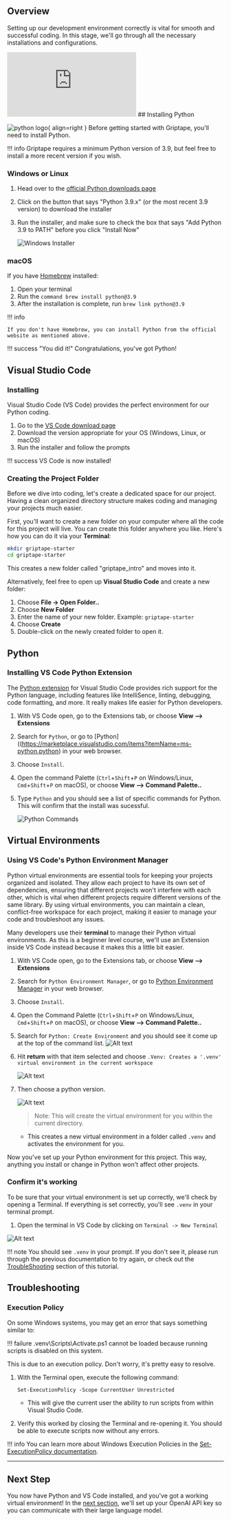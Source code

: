 ## Overview

Setting up our development environment correctly is vital for smooth and successful coding. In this stage, we'll go through all the necessary installations and configurations.

<iframe src="https://www.youtube.com/embed/saFi2Hztb4o" title="YouTube video player" frameborder="0" allow="accelerometer; autoplay; clipboard-write; encrypted-media; gyroscope; picture-in-picture; web-share" allowfullscreen></iframe>
## Installing Python

![python logo](assets/img/python.png){ align=right } Before getting started with Griptape, you'll need to install Python.

!!! info
    Griptape requires a minimum Python version of 3.9, but feel free to install a more recent version if you wish. 

### Windows or Linux

1. Head over to the [official Python downloads page](https://www.python.org/downloads/)
2. Click on the button that says "Python 3.9.x" (or the most recent 3.9 version) to download the installer
3. Run the installer, and make sure to check the box that says "Add Python 3.9 to PATH" before you click "Install Now"

    ![Windows Installer](assets/img/01_python_env_variables.png)

### macOS

If you have [Homebrew](https://brew.sh) installed:

1. Open your terminal
2. Run the `command brew install python@3.9`
3. After the installation is complete, run `brew link python@3.9`

!!! info

    If you don't have Homebrew, you can install Python from the official website as mentioned above.
 

!!! success "You did it!"
    Congratulations, you've got Python!

## Visual Studio Code
### Installing 

Visual Studio Code (VS Code) provides the perfect environment for our Python coding.

1. Go to the [VS Code download page](https://code.visualstudio.com/Download)
2. Download the version appropriate for your OS (Windows, Linux, or macOS)
3. Run the installer and follow the prompts

!!! success
    VS Code is now installed!

### Creating the Project Folder
Before we dive into coding, let's create a dedicated space for our project. Having a clean organized directory structure makes coding and managing your projects much easier.

First, you'll want to create a new folder on your computer where all the code for this project will live. You can create this folder anywhere you like. Here's how you can do it via your **Terminal**:

```bash
mkdir griptape-starter
cd griptape-starter
```

This creates a new folder called "griptape_intro" and moves into it.

Alternatively, feel free to open up **Visual Studio Code** and create a new folder:
1. Choose **File -> Open Folder..**
1. Choose **New Folder**
1. Enter the name of your new folder. Example: `griptape-starter`
1. Choose **Create**
1. Double-click on the newly created folder to open it.

## Python
### Installing VS Code Python Extension

The [Python extension](https://marketplace.visualstudio.com/items?itemName=ms-python.python) for Visual Studio Code provides rich support for the Python language, including features like IntelliSence, linting, debugging, code formatting, and more. It really makes life easier for Python developers.

1. With VS Code open, go to the Extensions tab, or choose **View --> Extensions**
3. Search for `Python`, or go to [Python]((https://marketplace.visualstudio.com/items?itemName=ms-python.python) in your web browser.
4. Choose `Install`.
5. Open the command Palette (`Ctrl`+`Shift`+`P` on Windows/Linux, `Cmd`+`Shift`+`P` on macOS), or choose **View --> Command Palette..**
6. Type `Python` and you should see a list of specific commands for Python. This will confirm that the install was sucessful.

    ![Python Commands](assets/img/01_python_installed.png)

## Virtual Environments 
### Using VS Code's Python Environment Manager

Python virtual environments are essential tools for keeping your projects organized and isolated. They allow each project to have its own set of dependencies, ensuring that different projects won't interfere with each other, which is vital when different projects require different versions of the same library. By using virtual environments, you can maintain a clean, conflict-free workspace for each project, making it easier to manage your code and troubleshoot any issues.

Many developers use their **terminal** to manage their Python virtual environments. As this is a beginner level course, we'll use an Extension inside VS Code instead because it makes this a little bit easier.

1. With VS Code open, go to the Extensions tab, or choose **View --> Extensions**
3. Search for `Python Environment Manager`, or go to [Python Environment Manager](https://marketplace.visualstudio.com/items?itemName=donjayamanne.python-environment-manager) in your web browser.
4. Choose `Install`.
5. Open the Command Palette (`Ctrl`+`Shift`+`P` on Windows/Linux, `Cmd`+`Shift`+`P` on macOS), or choose **View --> Command Palette..**
2. Search for `Python: Create Environment` and you should see it come up at the top of the command list.
    ![Alt text](assets/img/01_python_create_environment.png)

3. Hit **return** with that item selected and choose `.Venv: Creates a '.venv' virtual environment in the current workspace`

    ![Alt text](assets/img/01_venv.png)

4. Then choose a python version.

    ![Alt text](assets/img/01_picking_python.png)

    > Note: This will create the virtual environment for you within the current directory. 

    * This creates a new virtual environment in a folder called `.venv` and activates the environment for you.


Now you've set up your Python environment for this project. This way, anything you install or change in Python won't affect other projects.

### Confirm it's working

To be sure that your virtual environment is set up correctly, we'll check by opening a Terminal. If everything is set correctly, you'll see `.venv` in your terminal prompt.

1. Open the terminal in VS Code by clicking on `Terminal -> New Terminal`

![Alt text](assets/img/01_griptape-starter-terminal.png)

!!! note
    You should see `.venv` in your prompt. If you don't see it, please run through the previous documentation to try again, or check out the [TroubleShooting](#execution-policy) section of this tutorial.

## Troubleshooting
### Execution Policy

On some Windows systems, you may get an error that says something similar to:

!!! failure
    .venv\Scripts\Activate.ps1 cannot be loaded because running scripts is disabled on this system.

This is due to an execution policy. Don't worry, it's pretty easy to resolve.

1. With the Terminal open, execute the following command:

    ```
    Set-ExecutionPolicy -Scope CurrentUser Unrestricted
    ```

    * This will give the current user the ability to run scripts from within Visual Studio Code.

2. Verify this worked by closing the Terminal and re-opening it. You should be able to execute scripts now without any errors.

!!! info
    You can learn more about Windows Execution Policies in the [Set-ExecutionPolicy documentation](https://learn.microsoft.com/en-us/powershell/module/microsoft.powershell.security/set-executionpolicy?view=powershell-7.3).

----
## Next Step

You now have Python and VS Code installed, and you've got a working virtual environment! In the [next section](02_openai.md), we'll set up your OpenAI API key so you can communicate with their large language model. 